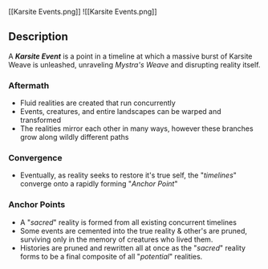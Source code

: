 [[Karsite Events.png]]
![[Karsite Events.png]]
## Description
A ***Karsite Event*** is a point in a timeline at which a massive burst of Karsite Weave is unleashed, unraveling *Mystra's Weave* and disrupting reality itself. 

### Aftermath
- Fluid realities are created that run concurrently
- Events, creatures, and entire landscapes can be warped and transformed
- The realities mirror each other in many ways, however these branches grow along wildly different paths
### Convergence
- Eventually, as reality seeks to restore it's true self, the "*timelines*" converge onto a rapidly forming "*Anchor Point*"

### Anchor Points
- A "*sacred*" reality is formed from all existing concurrent timelines
- Some events are cemented into the true reality & other's are pruned, surviving only in the memory of creatures who lived them.
- Histories are pruned and rewritten all at once as the "*sacred*" reality forms to be a final composite of all "*potential*" realities.